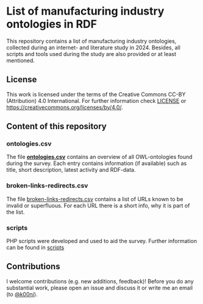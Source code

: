 # List of manufacturing industry ontologies in RDF

This repository contains a list of manufacturing industry ontologies, collected during an internet- and literature study in 2024.
Besides, all scripts and tools used during the study are also provided or at least mentioned.

## License

This work is licensed under the terms of the Creative Commons CC-BY (Attribution) 4.0 International.
For further information check [LICENSE](./LICENSE) or https://creativecommons.org/licenses/by/4.0/.

## Content of this repository

### ontologies.csv

The file [**ontologies.csv**](./ontologies.csv) contains an overview of all OWL-ontologies found during the survey.
Each entry contains information (if available) such as title, short description, latest activity and RDF-data.

### broken-links-redirects.csv

The file [broken-links-redirects.csv](./broken-links-redirects.csv) contains a list of URLs known to be invalid or superfluous.
For each URL there is a short info, why it is part of the list.

### scripts

PHP scripts were developed and used to aid the survey.
Further information can be found in [scripts](./scripts/)

## Contributions

I welcome contributions (e.g. new additions, feedback)! Before you do any substantial work, please open an issue and discuss it or write me an email (to [@k00ni](https://github.com/k00ni)).
